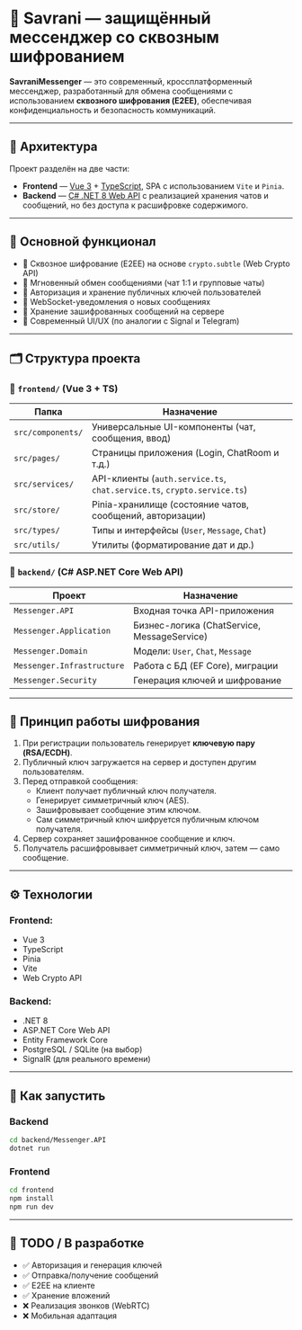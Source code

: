 # 🔐 Savrani — защищённый мессенджер со сквозным шифрованием

**SavraniMessenger** — это современный, кроссплатформенный мессенджер, разработанный для обмена сообщениями с использованием **сквозного шифрования (E2EE)**, обеспечивая конфиденциальность и безопасность коммуникаций.

---

## 🧱 Архитектура

Проект разделён на две части:

- **Frontend** — [Vue 3](https://vuejs.org/) + [TypeScript](https://www.typescriptlang.org/), SPA с использованием `Vite` и `Pinia`.
- **Backend** — [C# .NET 8 Web API](https://dotnet.microsoft.com/) с реализацией хранения чатов и сообщений, но без доступа к расшифровке содержимого.

---

## 🧩 Основной функционал

- 🔐 Сквозное шифрование (E2EE) на основе `crypto.subtle` (Web Crypto API)
- 💬 Мгновенный обмен сообщениями (чат 1:1 и групповые чаты)
- 👤 Авторизация и хранение публичных ключей пользователей
- 📡 WebSocket-уведомления о новых сообщениях
- 💾 Хранение зашифрованных сообщений на сервере
- 📱 Современный UI/UX (по аналогии с Signal и Telegram)

---

## 🗂️ Структура проекта

### 📁 `frontend/` (Vue 3 + TS)

| Папка | Назначение |
|-------|------------|
| `src/components/` | Универсальные UI-компоненты (чат, сообщения, ввод) |
| `src/pages/` | Страницы приложения (Login, ChatRoom и т.д.) |
| `src/services/` | API-клиенты (`auth.service.ts`, `chat.service.ts`, `crypto.service.ts`) |
| `src/store/` | Pinia-хранилище (состояние чатов, сообщений, авторизации) |
| `src/types/` | Типы и интерфейсы (`User`, `Message`, `Chat`) |
| `src/utils/` | Утилиты (форматирование дат и др.) |

### 📁 `backend/` (C# ASP.NET Core Web API)

| Проект | Назначение |
|--------|------------|
| `Messenger.API` | Входная точка API-приложения |
| `Messenger.Application` | Бизнес-логика (ChatService, MessageService) |
| `Messenger.Domain` | Модели: `User`, `Chat`, `Message` |
| `Messenger.Infrastructure` | Работа с БД (EF Core), миграции |
| `Messenger.Security` | Генерация ключей и шифрование |

---

## 🔐 Принцип работы шифрования

1. При регистрации пользователь генерирует **ключевую пару (RSA/ECDH)**.
2. Публичный ключ загружается на сервер и доступен другим пользователям.
3. Перед отправкой сообщения:
    - Клиент получает публичный ключ получателя.
    - Генерирует симметричный ключ (AES).
    - Зашифровывает сообщение этим ключом.
    - Сам симметричный ключ шифруется публичным ключом получателя.
4. Сервер сохраняет зашифрованное сообщение и ключ.
5. Получатель расшифровывает симметричный ключ, затем — само сообщение.

---

## ⚙️ Технологии

### Frontend:
- Vue 3
- TypeScript
- Pinia
- Vite
- Web Crypto API

### Backend:
- .NET 8
- ASP.NET Core Web API
- Entity Framework Core
- PostgreSQL / SQLite (на выбор)
- SignalR (для реального времени)

---

## 🚀 Как запустить

### Backend
```bash
cd backend/Messenger.API
dotnet run
```

### Frontend
```bash
cd frontend
npm install
npm run dev
```

---

## 🧪 TODO / В разработке

- ✅ Авторизация и генерация ключей
- ✅ Отправка/получение сообщений
- ✅ E2EE на клиенте
- ✅ Хранение вложений
- ❌ Реализация звонков (WebRTC)
- ❌ Мобильная адаптация
